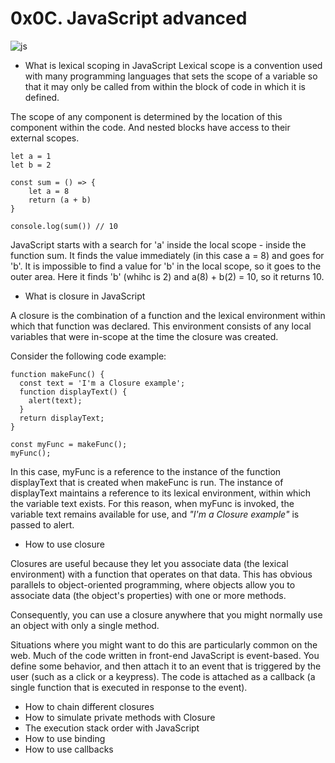 # 0x0C. JavaScript advanced
![js](https://miro.medium.com/max/1600/1*bxEkHw1xewxOFjmGunb-Cw.png)
- What is lexical scoping in JavaScript
Lexical scope is a convention used with many programming languages that sets the scope  of a variable so that it may only be called from within the block of code in which it is defined.

The scope of any component is determined by the location of this component within the code. And nested blocks have access to their external scopes.
```
let a = 1
let b = 2

const sum = () => {
    let a = 8
    return (a + b)
}

console.log(sum()) // 10
```

JavaScript starts with a search for 'a' inside the local scope - inside the function sum. It finds the value immediately (in this case a = 8) and goes for 'b'. It is impossible to find a value for 'b' in the local scope, so it goes to the outer area. Here it finds 'b' (whihc is 2) and a(8) + b(2) = 10, so it returns 10.

- What is closure in JavaScript

A closure is the combination of a function and the lexical environment within which that function was declared. This environment consists of any local variables that were in-scope at the time the closure was created.

Consider the following code example:

```
function makeFunc() {
  const text = 'I'm a Closure example';
  function displayText() {
    alert(text);
  }
  return displayText;
}

const myFunc = makeFunc();
myFunc();
```

In this case, myFunc is a reference to the instance of the function displayText that is created when makeFunc is run. The instance of displayText maintains a reference to its lexical environment, within which the variable text exists. For this reason, when myFunc is invoked, the variable text remains available for use, and *"I'm a Closure example"* is passed to alert.

- How to use closure

Closures are useful because they let you associate data (the lexical environment) with a function that operates on that data. This has obvious parallels to object-oriented programming, where objects allow you to associate data (the object's properties) with one or more methods.

Consequently, you can use a closure anywhere that you might normally use an object with only a single method.

Situations where you might want to do this are particularly common on the web. Much of the code written in front-end JavaScript is event-based. You define some behavior, and then attach it to an event that is triggered by the user (such as a click or a keypress). The code is attached as a callback (a single function that is executed in response to the event).

- How to chain different closures
- How to simulate private methods with Closure
- The execution stack order with JavaScript
- How to use binding
- How to use callbacks